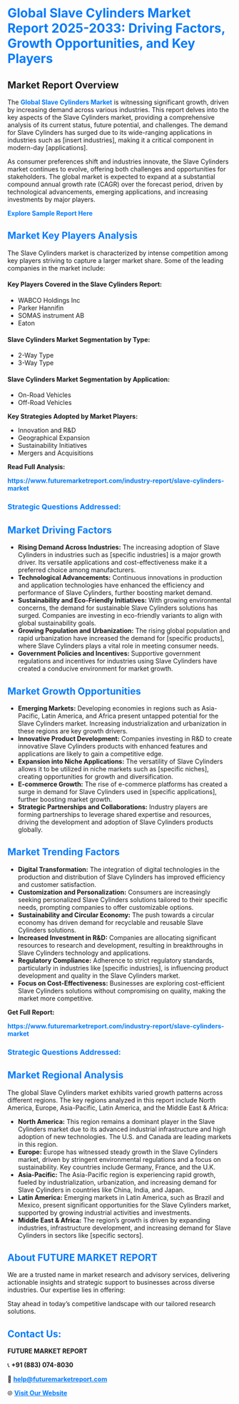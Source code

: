 <h1 style="color: #007BFF;">Global Slave Cylinders Market Report 2025-2033: Driving Factors, Growth Opportunities, and Key Players</h1>

<section id="overview">
<h2>Market Report Overview</h2>
<p>The <a href="https://www.futuremarketreport.com/industry-report/slave-cylinders-market" style="color: #007BFF; text-decoration: none;"><strong>Global Slave Cylinders Market</strong></a> is witnessing significant growth, driven by increasing demand across various industries. This report delves into the key aspects of the Slave Cylinders market, providing a comprehensive analysis of its current status, future potential, and challenges. The demand for Slave Cylinders has surged due to its wide-ranging applications in industries such as [insert industries], making it a critical component in modern-day [applications].</p>
<p>As consumer preferences shift and industries innovate, the Slave Cylinders market continues to evolve, offering both challenges and opportunities for stakeholders. The global market is expected to expand at a substantial compound annual growth rate (CAGR) over the forecast period, driven by technological advancements, emerging applications, and increasing investments by major players.</p>
</section>

<section id="overview">
<p><a href="https://www.futuremarketreport.com/request-sample/reportId=33306" style="color: #007BFF; text-decoration: none;"><strong>Explore Sample Report Here</strong></a></p>
</section>

<section id="key-players">
<h2 style="color: #007BFF;">Market Key Players Analysis</h2>
<p>The Slave Cylinders market is characterized by intense competition among key players striving to capture a larger market share. Some of the leading companies in the market include:</p>
<h4>Key Players Covered in the Slave Cylinders Report:</h4>
<ul><li>WABCO Holdings Inc</li><li>Parker Hannifin</li><li>SOMAS instrument AB</li><li>Eaton</li></ul>
<h4>Slave Cylinders Market Segmentation by Type:</h4>
<ul><li>2-Way Type</li><li>3-Way Type</li></ul>

<h4>Slave Cylinders Market Segmentation by Application:</h4>
<ul><li>On-Road Vehicles</li><li>Off-Road Vehicles</li></ul>
<p><strong>Key Strategies Adopted by Market Players:</strong></p>
<ul>
<li>Innovation and R&D</li>
<li>Geographical Expansion</li>
<li>Sustainability Initiatives</li>
<li>Mergers and Acquisitions</li>
</ul>
</section>

<section>
<p><strong>Read Full Analysis: </strong></p><a href="https://www.futuremarketreport.com/industry-report/slave-cylinders-market" style="color: #007BFF; text-decoration: none;"><strong>https://www.futuremarketreport.com/industry-report/slave-cylinders-market</strong></a>
<h3 style="color: #007BFF;">Strategic Questions Addressed:</h3>
</section>

<section id="driving-factors">
<h2 style="color: #007BFF;">Market Driving Factors</h2>
<ul>
<li><strong>Rising Demand Across Industries:</strong> The increasing adoption of Slave Cylinders in industries such as [specific industries] is a major growth driver. Its versatile applications and cost-effectiveness make it a preferred choice among manufacturers.</li>
<li><strong>Technological Advancements:</strong> Continuous innovations in production and application technologies have enhanced the efficiency and performance of Slave Cylinders, further boosting market demand.</li>
<li><strong>Sustainability and Eco-Friendly Initiatives:</strong> With growing environmental concerns, the demand for sustainable Slave Cylinders solutions has surged. Companies are investing in eco-friendly variants to align with global sustainability goals.</li>
<li><strong>Growing Population and Urbanization:</strong> The rising global population and rapid urbanization have increased the demand for [specific products], where Slave Cylinders plays a vital role in meeting consumer needs.</li>
<li><strong>Government Policies and Incentives:</strong> Supportive government regulations and incentives for industries using Slave Cylinders have created a conducive environment for market growth.</li>
</ul>
</section>

<section id="growth-opportunities">
<h2 style="color: #007BFF;">Market Growth Opportunities</h2>
<ul>
<li><strong>Emerging Markets:</strong> Developing economies in regions such as Asia-Pacific, Latin America, and Africa present untapped potential for the Slave Cylinders market. Increasing industrialization and urbanization in these regions are key growth drivers.</li>
<li><strong>Innovative Product Development:</strong> Companies investing in R&D to create innovative Slave Cylinders products with enhanced features and applications are likely to gain a competitive edge.</li>
<li><strong>Expansion into Niche Applications:</strong> The versatility of Slave Cylinders allows it to be utilized in niche markets such as [specific niches], creating opportunities for growth and diversification.</li>
<li><strong>E-commerce Growth:</strong> The rise of e-commerce platforms has created a surge in demand for Slave Cylinders used in [specific applications], further boosting market growth.</li>
<li><strong>Strategic Partnerships and Collaborations:</strong> Industry players are forming partnerships to leverage shared expertise and resources, driving the development and adoption of Slave Cylinders products globally.</li>
</ul>
</section>

<section id="trending-factors">
<h2 style="color: #007BFF;">Market Trending Factors</h2>
<ul>
<li><strong>Digital Transformation:</strong> The integration of digital technologies in the production and distribution of Slave Cylinders has improved efficiency and customer satisfaction.</li>
<li><strong>Customization and Personalization:</strong> Consumers are increasingly seeking personalized Slave Cylinders solutions tailored to their specific needs, prompting companies to offer customizable options.</li>
<li><strong>Sustainability and Circular Economy:</strong> The push towards a circular economy has driven demand for recyclable and reusable Slave Cylinders solutions.</li>
<li><strong>Increased Investment in R&D:</strong> Companies are allocating significant resources to research and development, resulting in breakthroughs in Slave Cylinders technology and applications.</li>
<li><strong>Regulatory Compliance:</strong> Adherence to strict regulatory standards, particularly in industries like [specific industries], is influencing product development and quality in the Slave Cylinders market.</li>
<li><strong>Focus on Cost-Effectiveness:</strong> Businesses are exploring cost-efficient Slave Cylinders solutions without compromising on quality, making the market more competitive.</li>
</ul>
</section>

<section>
<p><strong>Get Full Report: </strong></p><a href="https://www.futuremarketreport.com/industry-report/slave-cylinders-market" style="color: #007BFF; text-decoration: none;"><strong>https://www.futuremarketreport.com/industry-report/slave-cylinders-market</strong></a>
<h3 style="color: #007BFF;">Strategic Questions Addressed:</h3>
</section>


<section id="regional-analysis">
<h2 style="color: #007BFF;">Market Regional Analysis</h2>
<p>The global Slave Cylinders market exhibits varied growth patterns across different regions. The key regions analyzed in this report include North America, Europe, Asia-Pacific, Latin America, and the Middle East & Africa:</p>
<ul>
<li><strong>North America:</strong> This region remains a dominant player in the Slave Cylinders market due to its advanced industrial infrastructure and high adoption of new technologies. The U.S. and Canada are leading markets in this region.</li>
<li><strong>Europe:</strong> Europe has witnessed steady growth in the Slave Cylinders market, driven by stringent environmental regulations and a focus on sustainability. Key countries include Germany, France, and the U.K.</li>
<li><strong>Asia-Pacific:</strong> The Asia-Pacific region is experiencing rapid growth, fueled by industrialization, urbanization, and increasing demand for Slave Cylinders in countries like China, India, and Japan.</li>
<li><strong>Latin America:</strong> Emerging markets in Latin America, such as Brazil and Mexico, present significant opportunities for the Slave Cylinders market, supported by growing industrial activities and investments.</li>
<li><strong>Middle East & Africa:</strong> The region’s growth is driven by expanding industries, infrastructure development, and increasing demand for Slave Cylinders in sectors like [specific sectors].</li>
</ul>
</section>

<footer>
<h2 style="color: #007BFF;">About FUTURE MARKET REPORT</h2>
<p>We are a trusted name in market research and advisory services, delivering actionable insights and strategic support to businesses across diverse industries. Our expertise lies in offering:</p>

<p>Stay ahead in today’s competitive landscape with our tailored research solutions.</p>

<h2 style="color: #007BFF;">Contact Us:</h2>
<p><strong>FUTURE MARKET REPORT</strong></p>
<p>📞 <strong>+91 (883) 074-8030</strong></p>
<p>📧 <strong><a href="mailto:help@futuremarketreport.com" style="color: #007BFF;">help@futuremarketreport.com</a></strong></p>
<p>🌐 <strong><a href="https://www.futuremarketreport.com/" style="color: #007BFF;">Visit Our Website</a></strong></p>
</footer>
